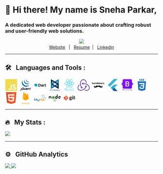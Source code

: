 #  👋  Hi there! My name is Sneha Parkar, 

### A dedicated web developer passionate about crafting robust and user-friendly web solutions. 


<div id="header" align="center">
  <img src="https://media.giphy.com/media/v1.Y2lkPTc5MGI3NjExcTM5M2R6bjAxaG9uejdrd2tsdDZzbnd2MzZ6N2FrOXhkdWYyZGZybCZlcD12MV9pbnRlcm5hbF9naWZfYnlfaWQmY3Q9Zw/DLz5I4BGyRSOlbSC3o/giphy.gif" width="150"/>
</div>

<div align="center">
    <a href="https://snehaparkar.in">Website</a> &nbsp; | &nbsp;
    <a href="https://github.com/SnehaParkar/SnehaParkar.github.io/blob/master/SnehaParkarResume.pdf">Resume</a>&nbsp; | &nbsp;
    <a href="https://www.linkedin.com/in/snehaparkar/">Linkedin</a>
</div>

---

## :hammer_and_wrench: &nbsp;  Languages and Tools :

<div>
   <img src="https://github.com/devicons/devicon/blob/master/icons/javascript/javascript-plain.svg" title="Javascript" alt="Javascript" width="40" height="40"/>&nbsp;
    <img src="https://github.com/devicons/devicon/blob/master/icons/jquery/jquery-original-wordmark.svg" title="Jquery" alt="Jquery" width="40" height="40"/>&nbsp;
   <img src="https://github.com/devicons/devicon/blob/master/icons/dart/dart-original-wordmark.svg" title="Dart" alt="Dart" width="40" height="40"/>&nbsp;
   <img src="https://github.com/devicons/devicon/blob/master/icons/backbonejs/backbonejs-original-wordmark.svg" title="Backbonejs" alt="Backbonejs" width="40" height="40"/>&nbsp;
   <img src="https://github.com/devicons/devicon/blob/master/icons/react/react-original-wordmark.svg" title="React" alt="React" width="40" height="40"/>&nbsp;
    <img src="https://github.com/devicons/devicon/blob/master/icons/redux/redux-original.svg" title="Redux" alt="Redux " width="40" height="40"/>&nbsp;
   <img src="https://github.com/devicons/devicon/blob/master/icons/handlebars/handlebars-original-wordmark.svg" title="handlebars" alt="handlebars" width="40" height="40"/>&nbsp;
  <img src="https://github.com/devicons/devicon/blob/master/icons/flutter/flutter-original.svg" title="Flutter" alt="Flutter" width="40" height="40"/>&nbsp;
  <img src="https://github.com/devicons/devicon/blob/master/icons/bootstrap/bootstrap-original-wordmark.svg"  title="CSS3" alt="CSS" width="40" height="40"/>&nbsp;
  <img src="https://github.com/devicons/devicon/blob/master/icons/css3/css3-plain-wordmark.svg"  title="CSS3" alt="CSS" width="40" height="40"/>&nbsp;
  <img src="https://github.com/devicons/devicon/blob/master/icons/html5/html5-original.svg" title="HTML5" alt="HTML" width="40" height="40"/>&nbsp;
  <img src="https://github.com/devicons/devicon/blob/master/icons/firebase/firebase-plain-wordmark.svg" title="Firebase" alt="Firebase" width="40" height="40"/>&nbsp;
  <img src="https://github.com/devicons/devicon/blob/master/icons/mysql/mysql-original-wordmark.svg" title="MySQL"  alt="MySQL" width="40" height="40"/>&nbsp;
  <img src="https://github.com/devicons/devicon/blob/master/icons/nodejs/nodejs-original-wordmark.svg" title="NodeJS" alt="NodeJS" width="40" height="40"/>&nbsp;
  <img src="https://github.com/devicons/devicon/blob/master/icons/git/git-original-wordmark.svg" title="Git" alt="Git" width="40" height="40"/>&nbsp;
</div>

---

<!--   https://github-readme-streak-stats.herokuapp.com/demo/ -->

## :fire: &nbsp;  My Stats :
<p align="left">
  <a href="https://github.com/snehaparkar">
     <img height="180em" src="https://github-readme-streak-stats.herokuapp.com?user=snehaparkar&theme=dark&border_radius=5&date_format=M%20j%5B%2C%20Y%5D&card_width=500"/>
</a>
</p>

---

<!-- https://github.com/anuraghazra/github-readme-stats -->

## ⚙️ &nbsp; GitHub Analytics

<p align="left">
<a href="https://github.com/snehaparkar">
  <img height="180em"  src="https://github-readme-stats-eight-theta.vercel.app/api?username=snehaparkar&show_icons=true&theme=radical&include_all_commits=true&count_private=true"/>
  <img height="180em" src="https://github-readme-stats-eight-theta.vercel.app/api/top-langs/?username=snehaparkar&layout=compact&langs_count=8&theme=radical"/>
</a>
</p>

<!-- 
//////////////////////////////////////////////////////////
//////////////////////////////////////////////////////////
------------------------PROJECTS-------------------------
------------------------PROJECTS-------------------------
//////////////////////////////////////////////////////////
////////////////////////////////////////////////////////// -->
<!--
**SnehaParkar/SnehaParkar** is a ✨ _special_ ✨ repository because its `README.md` (this file) appears on your GitHub profile.

Here are some ideas to get you started:

- 🔭 I’m currently working on ...
- 🌱 I’m currently learning ...
- 👯 I’m looking to collaborate on ...
- 🤔 I’m looking for help with ...
- 💬 Ask me about ...
- 📫 How to reach me: ...
- 😄 Pronouns: ...
- ⚡ Fun fact: ...
-->
